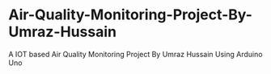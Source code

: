 # Air-Quality-Monitoring-Project-By-Umraz-Hussain
 A IOT based Air Quality Monitoring Project By Umraz Hussain Using Arduino Uno 
